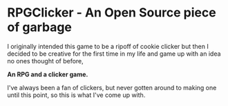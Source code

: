 # RPGClicker - An Open Source piece of garbage
I originally intended this game to be a ripoff of cookie clicker but then I decided to be creative for the first time in my life and game up with an idea no ones thought of before,

**An RPG and a clicker game.**

I've always been a fan of clickers, but never gotten around to making one until this point, so this is what I've come up with.
